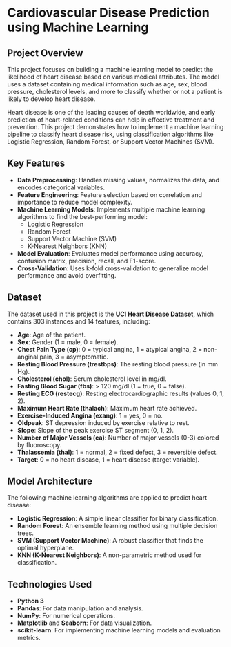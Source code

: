 # Cardiovascular Disease Prediction using Machine Learning

## Project Overview
This project focuses on building a machine learning model to predict the likelihood of heart disease based on various medical attributes. 
The model uses a dataset containing medical information such as age, sex, blood pressure, cholesterol levels, and more to classify whether or not a patient is likely to develop heart disease.

Heart disease is one of the leading causes of death worldwide, and early prediction of heart-related conditions can help in effective treatment and prevention. 
This project demonstrates how to implement a machine learning pipeline to classify heart disease risk, using classification algorithms like Logistic Regression, Random Forest, or Support Vector Machines (SVM).

## Key Features
- **Data Preprocessing**: Handles missing values, normalizes the data, and encodes categorical variables.
- **Feature Engineering**: Feature selection based on correlation and importance to reduce model complexity.
- **Machine Learning Models**: Implements multiple machine learning algorithms to find the best-performing model:
  - Logistic Regression
  - Random Forest
  - Support Vector Machine (SVM)
  - K-Nearest Neighbors (KNN)
- **Model Evaluation**: Evaluates model performance using accuracy, confusion matrix, precision, recall, and F1-score.
- **Cross-Validation**: Uses k-fold cross-validation to generalize model performance and avoid overfitting.

## Dataset
The dataset used in this project is the **UCI Heart Disease Dataset**, which contains 303 instances and 14 features, including:
- **Age**: Age of the patient.
- **Sex**: Gender (1 = male, 0 = female).
- **Chest Pain Type (cp)**: 0 = typical angina, 1 = atypical angina, 2 = non-anginal pain, 3 = asymptomatic.
- **Resting Blood Pressure (trestbps)**: The resting blood pressure (in mm Hg).
- **Cholesterol (chol)**: Serum cholesterol level in mg/dl.
- **Fasting Blood Sugar (fbs)**: > 120 mg/dl (1 = true, 0 = false).
- **Resting ECG (restecg)**: Resting electrocardiographic results (values 0, 1, 2).
- **Maximum Heart Rate (thalach)**: Maximum heart rate achieved.
- **Exercise-Induced Angina (exang)**: 1 = yes, 0 = no.
- **Oldpeak**: ST depression induced by exercise relative to rest.
- **Slope**: Slope of the peak exercise ST segment (0, 1, 2).
- **Number of Major Vessels (ca)**: Number of major vessels (0-3) colored by fluoroscopy.
- **Thalassemia (thal)**: 1 = normal, 2 = fixed defect, 3 = reversible defect.
- **Target**: 0 = no heart disease, 1 = heart disease (target variable).

## Model Architecture
The following machine learning algorithms are applied to predict heart disease:
- **Logistic Regression**: A simple linear classifier for binary classification.
- **Random Forest**: An ensemble learning method using multiple decision trees.
- **SVM (Support Vector Machine)**: A robust classifier that finds the optimal hyperplane.
- **KNN (K-Nearest Neighbors)**: A non-parametric method used for classification.

## Technologies Used
- **Python 3**
- **Pandas**: For data manipulation and analysis.
- **NumPy**: For numerical operations.
- **Matplotlib** and **Seaborn**: For data visualization.
- **scikit-learn**: For implementing machine learning models and evaluation metrics.

